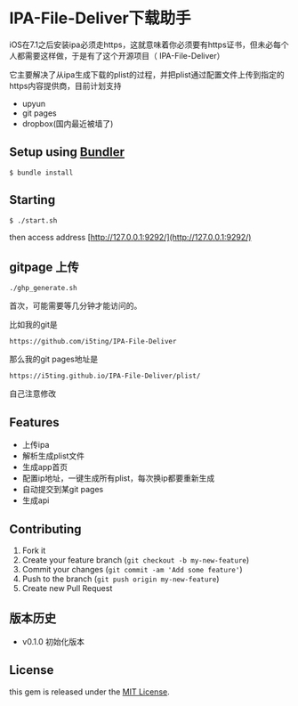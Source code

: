 # IPA-File-Deliver下载助手

iOS在7.1之后安装ipa必须走https，这就意味着你必须要有https证书，但未必每个人都需要这样做，于是有了这个开源项目（ IPA-File-Deliver）

它主要解决了从ipa生成下载的plist的过程，并把plist通过配置文件上传到指定的https内容提供商，目前计划支持

- upyun
- git pages
- dropbox(国内最近被墙了)

## Setup using [Bundler](http://gembundler.com/ "Bundler")

    $ bundle install

## Starting

    $ ./start.sh
	
then access address [http://127.0.0.1:9292/](http://127.0.0.1:9292/)

## gitpage 上传

	./ghp_generate.sh 
	
首次，可能需要等几分钟才能访问的。

比如我的git是

	https://github.com/i5ting/IPA-File-Deliver

那么我的git pages地址是 
	
	https://i5ting.github.io/IPA-File-Deliver/plist/	
	
自己注意修改

## Features

- 上传ipa
- 解析生成plist文件
- 生成app首页
- 配置ip地址，一键生成所有plist，每次换ip都要重新生成
- 自动提交到某git pages
- 生成api


## Contributing

1. Fork it
2. Create your feature branch (`git checkout -b my-new-feature`)
3. Commit your changes (`git commit -am 'Add some feature'`)
4. Push to the branch (`git push origin my-new-feature`)
5. Create new Pull Request


## 版本历史

- v0.1.0 初始化版本 

## License

this gem is released under the [MIT License](http://www.opensource.org/licenses/MIT).
